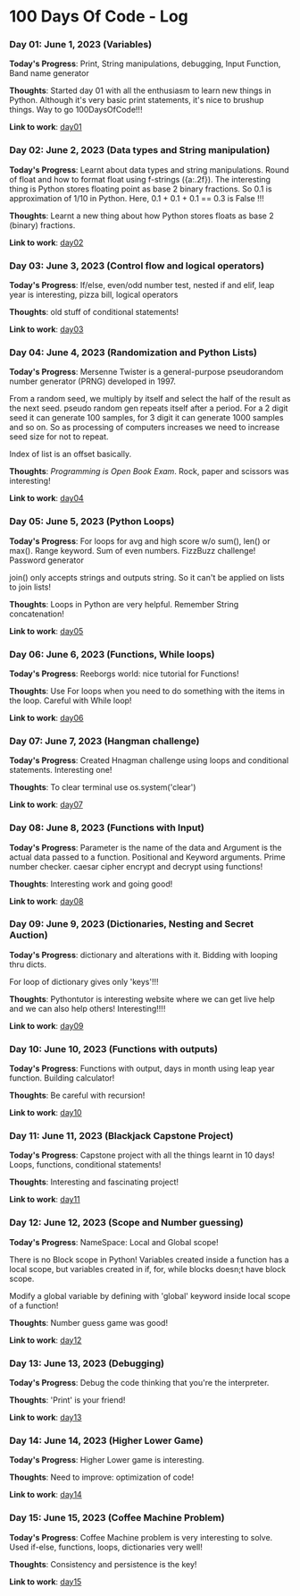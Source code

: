# 100 Days Of Code - Log

### Day 01: June 1, 2023 (Variables)

**Today's Progress**: Print, String manipulations, debugging, Input 
Function, Band name generator

**Thoughts**: Started day 01 with all the enthusiasm to learn new things in 
Python. Although it's very basic print statements, it's nice to brushup things.
Way to go 100DaysOfCode!!!

**Link to work**: [day01](day01/main.py)

### Day 02: June 2, 2023 (Data types and String manipulation)

**Today's Progress**: Learnt about data types and string manipulations. 
Round of float and how to format float using f-strings ({a:.2f}). The 
interesting thing is Python stores floating point as base 2 binary fractions.
So 0.1 is approximation of 1/10 in Python.
Here, 0.1 + 0.1 + 0.1 == 0.3 is False !!!

**Thoughts**: Learnt a new thing about how Python stores floats as base 2 
(binary) fractions.

**Link to work**: [day02](day02/main.py)

### Day 03: June 3, 2023 (Control flow and logical operators)

**Today's Progress**: If/else, even/odd number test, nested if and elif, 
leap year is interesting, pizza bill, logical operators

**Thoughts**: old stuff of conditional statements!

**Link to work**: [day03](day03/main.py)

### Day 04: June 4, 2023 (Randomization and Python Lists)

**Today's Progress**: Mersenne Twister is a general-purpose pseudorandom 
number generator (PRNG) developed in 1997. 

From a random seed, we multiply by itself and select the half of the result 
as the next seed. pseudo random gen repeats itself after a period. For a 2 
digit seed it can generate 100 samples, for 3 digit it can generate 1000 
samples and so on. So as processing of computers increases we need to 
increase seed size for not to repeat.

Index of list is an offset basically.

**Thoughts**: *Programming is Open Book Exam*. Rock, paper and scissors was 
interesting!

**Link to work**: [day04](day04/main.py)

### Day 05: June 5, 2023 (Python Loops)

**Today's Progress**: For loops for avg and high score w/o sum(), len() or max(). Range keyword. Sum of even numbers. FizzBuzz challenge! Password generator

join() only accepts strings and outputs string. So it can't be applied on lists to join lists! 

**Thoughts**: Loops in Python are very helpful. Remember String concatenation!

**Link to work**: [day05](day05/main.py)

### Day 06: June 6, 2023 (Functions, While loops)

**Today's Progress**: Reeborgs world: nice tutorial for Functions! 


**Thoughts**: Use For loops when you need to do something with the items in the loop. Careful with While loop!

**Link to work**: [day06](day06/main.py)

### Day 07: June 7, 2023 (Hangman challenge)

**Today's Progress**: Created Hnagman challenge using loops and conditional 
statements. Interesting one!

**Thoughts**: To clear terminal use os.system('clear')

**Link to work**: [day07](day07/main.py)

### Day 08: June 8, 2023 (Functions with Input)

**Today's Progress**: Parameter is the name of the data and Argument is the 
actual data passed to a function. Positional and Keyword arguments. Prime 
number checker. caesar cipher encrypt and decrypt using functions!

**Thoughts**: Interesting work and going good!

**Link to work**: [day08](day08/main.py)


### Day 09: June 9, 2023 (Dictionaries, Nesting and Secret Auction)

**Today's Progress**: dictionary and alterations with it. Bidding with 
looping thru dicts.

For loop of dictionary gives only 'keys'!!!

**Thoughts**: Pythontutor is interesting website where we can get live help 
and we can also help others! Interesting!!!!

**Link to work**: [day09](day09/main.py)

### Day 10: June 10, 2023 (Functions with outputs)

**Today's Progress**: Functions with output, days in month using leap year 
function. Building calculator!

**Thoughts**: Be careful with recursion!

**Link to work**: [day10](day10/main.py)

### Day 11: June 11, 2023 (Blackjack Capstone Project)

**Today's Progress**: Capstone project with all the things learnt in 10 days!
Loops, functions, conditional statements!

**Thoughts**: Interesting and fascinating project!

**Link to work**: [day11](day11/main.py)

### Day 12: June 12, 2023 (Scope and Number guessing)

**Today's Progress**: NameSpace: Local and Global scope!

There is no Block scope in Python! Variables created inside a function has 
a local scope, but variables created in if, for, while blocks doesn;t have 
block scope.

Modify a global variable by defining with 'global' keyword inside local 
scope of a function!

**Thoughts**: Number guess game was good!

**Link to work**: [day12](day12/main.py)

### Day 13: June 13, 2023 (Debugging)

**Today's Progress**: Debug the code thinking that you're the interpreter.

**Thoughts**: 'Print' is your friend!

**Link to work**: [day13](day13/main.py)

### Day 14: June 14, 2023 (Higher Lower Game)

**Today's Progress**: Higher Lower game is interesting.

**Thoughts**: Need to improve: optimization of code!

**Link to work**: [day14](day14/main.py)

### Day 15: June 15, 2023 (Coffee Machine Problem)

**Today's Progress**: Coffee Machine problem is very interesting to solve. 
Used if-else, functions, loops, dictionaries very well!

**Thoughts**: Consistency and persistence is the key!

**Link to work**: [day15](day15/main.py)
